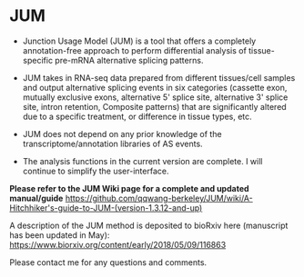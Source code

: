 # JUM
- Junction Usage Model (JUM) is a tool that offers a completely annotation-free approach to perform differential analysis of tissue-specific pre-mRNA alternative splicing patterns.

- JUM takes in RNA-seq data prepared from different tissues/cell samples and output alternative splicing events in six categories (cassette exon, mutually exclusive exons, alternative 5' splice site, alternative 3' splice site, intron retention, Composite patterns) that are significantly altered due to a specific treatment, or difference in tissue types, etc.

- JUM does not depend on any prior knowledge of the transcriptome/annotation libraries of AS events.

- The analysis functions in the current version are complete. I will continue to simplify the user-interface.
  
**Please refer to the JUM Wiki page for a complete and updated manual/guide** https://github.com/qqwang-berkeley/JUM/wiki/A-Hitchhiker's-guide-to-JUM-(version-1.3.12-and-up)

A description of the JUM method is deposited to bioRxiv here (manuscript has been updated in May): https://www.biorxiv.org/content/early/2018/05/09/116863

Please contact me for any questions and comments. 
